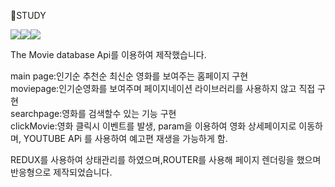 📜STUDY


<img src="https://img.shields.io/badge/REACT-61DAFB?style=flat-square&logo=CSS3&logoColor=white"/><img src="https://img.shields.io/badge/CSS3-1572B6?style=flat-square&logo=CSS3&logoColor=white"/><img src="https://img.shields.io/badge/JavaScript-F7DF1E?style=flat-square&logo=CSS3&logoColor=white"/>

The Movie database Api를 이용하여 제작했습니다.

main page:인기순 추천순 최신순 영화를 보여주는 홈페이지 구현<br/>
moviepage:인기순영화를 보여주며 페이지네이션 라이브러리를 사용하지 않고 직접 구현<br/>
searchpage:영화를 검색할수 있는 기능 구현<br/>
clickMovie:영화 클릭시 이벤트를 발생, param을 이용하여 영화 상세페이지로 이동하며, YOUTUBE APi 를 사용하여 예고편 재생을 가능하게 함.<br/>

REDUX를 사용하여 상태관리를 하였으며,ROUTER를 사용해 페이지 렌더링을 했으며 반응형으로 제작되었습니다.<br/>
